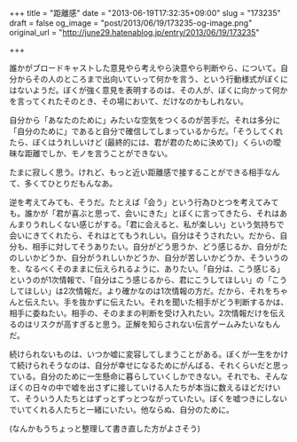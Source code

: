 +++
title = "距離感"
date = "2013-06-19T17:32:35+09:00"
slug = "173235"
draft = false
og_image = "post/2013/06/19/173235-og-image.png"
original_url = "http://june29.hatenablog.jp/entry/2013/06/19/173235"

+++

<p>誰かがブロードキャストした意見やら考えやら決意やら判断やら、について。自分からその人のところまで出向いていって何かを言う、という行動様式がぼくにはないようだ。ぼくが強く意見を表明するのは、その人が、ぼくに向かって何かを言ってくれたそのとき、その場において、だけなのかもしれない。</p>
<p>自分から「あなたのために」みたいな空気をつくるのが苦手だ。それは多分に「自分のために」であると自分で確信してしまっているからだ。「そうしてくれたら、ぼくはうれしいけど (最終的には、君が君のために決めて)」くらいの曖昧な距離でしか、モノを言うことができない。</p>
<p>たまに寂しく思う。けれど、もっと近い距離感で接することができる相手なんて、多くてひとりだもんなあ。</p>
<p>逆を考えてみても、そうだ。たとえば「会う」という行為ひとつを考えてみても。誰かが「君が喜ぶと思って、会いにきた」とぼくに言ってきたら、それはあんまりうれしくない感じがする。「君に会えると、私が楽しい」という気持ちで会いにきてくれたら、それはとてもうれしい。自分はそうされたい。だから、自分も、相手に対してそうありたい。自分がどう思うか、どう感じるか、自分がたのしいかどうか、自分がうれしいかどうか、自分が苦しいかどうか、そういうのを、なるべくそのままに伝えられるように、ありたい。「自分は、こう感じる」というのが1次情報で、「自分はこう感じるから、君にこうしてほしい」の「こうしてほしい」は2次情報だ。より確かなのは1次情報の方だ。だから、それをちゃんと伝えたい。手を抜かずに伝えたい。それを聞いた相手がどう判断するかは、相手に委ねたい。相手の、そのままの判断を受け入れたい。2次情報だけを伝えるのはリスクが高すぎると思う。正解を知らされない伝言ゲームみたいなもんだ。</p>
<p>続けられないものは、いつか嘘に変容してしまうことがある。ぼくが一生をかけて続けられそうなのは、自分が幸せになるためにがんばる、それくらいだと思っている。自分のために一生懸命に暮らしていくしかできない。それでも、そんなぼくの日々の中で嘘を出さずに接していける人たちが本当に数えるほどだけいて、そういう人たちとはずっとずっとつながっていたい。ぼくを嘘つきにしないでいてくれる人たちと一緒にいたい。他ならぬ、自分のために。</p>
<p>(なんかもうちょっと整理して書き直した方がよさそう)</p>
